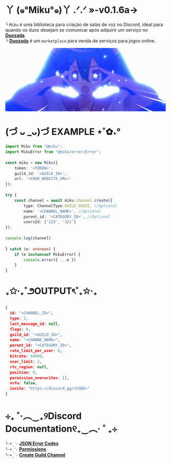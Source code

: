 # 丫 (๑°Miku°๑)丫 .ᐟ.ᐟ »-v0.1.6a→
╰ `Miku` é uma biblioteca para criação de salas de voz no Discord, ideal para quando os duos desejam se comunicar após adquirir um serviço no **[Duozada](https://app.duozada.com/)**. <br>
╰ **[Duozada](https://app.duozada.com/)** é um `marketplace` para venda de serviços para jogos online. 

<img src="./docs/miku.gif" width="1000">

# (づ ᴗ _ᴗ)づ EXAMPLE ⋆˚✿˖°
```ts
import Miku from "@miku";
import MikuError from "@miku/error/Error";

const miku = new Miku({
    token: '<TOKEN>',
    guild_id: '<GUILD_ID>',
    url: '<YOUR_WEBSITE_URL>'
});

try {
    const channel = await miku.channel.create({
        type: ChannelType.GUILD_VOICE, //Optional
        name: '<CHANNEL_NAME>', //Optional
        parent_id: '<CATEGORY_ID>', //Optional
        usersId: ['123', '321']
});

console.log(channel)

} catch (e: unknown) {
    if (e instanceof MikuError) {
        console.error({ ...e })
    }
}
```

# ₊✩‧₊˚౨OUTPUTৎ˚₊✩‧₊

```json 
{
  id: "<CHANNEL_ID>",
  type: 2,
  last_message_id: null,
  flags: 0,
  guild_id: "<GUILD_ID>",
  name: "<CHANNE_NAME>",
  parent_id: "<CATEGORY_ID>",
  rate_limit_per_user: 0,
  bitrate: 64000,
  user_limit: 2,
  rtc_region: null,
  position: 0,
  permission_overwrites: [],
  nsfw: false,
  invite: "https://discord.gg/<CODE>"
}
```

# ⊹₊ ˚‧︵‿₊୨Discord Documentation୧₊‿︵‧ ˚ ₊⊹
`╰┈➤ˎˊ˗` **[JSON Error Codes](https://discord.com/developers/docs/topics/opcodes-and-status-codes)**<br>
`╰┈➤ˎˊ˗` **[Permissions](https://discord.com/developers/docs/topics/permissions#permissions)**<br>
`╰┈➤ˎˊ˗` **[Create Guild Channel](https://discord.com/developers/docs/resources/guild#create-guild-channel)**